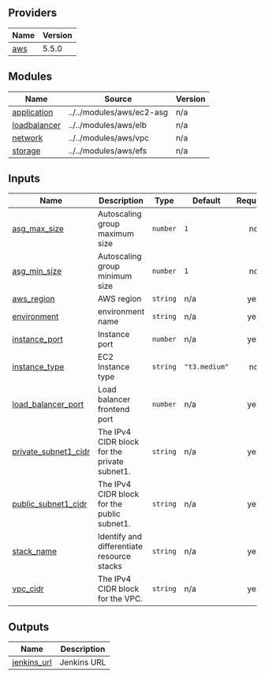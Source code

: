 <!-- BEGIN_TF_DOCS -->
## Providers

| Name | Version |
|------|---------|
| <a name="provider_aws"></a> [aws](#provider\_aws) | 5.5.0 |

## Modules

| Name | Source | Version |
|------|--------|---------|
| <a name="module_application"></a> [application](#module\_application) | ../../modules/aws/ec2-asg | n/a |
| <a name="module_loadbalancer"></a> [loadbalancer](#module\_loadbalancer) | ../../modules/aws/elb | n/a |
| <a name="module_network"></a> [network](#module\_network) | ../../modules/aws/vpc | n/a |
| <a name="module_storage"></a> [storage](#module\_storage) | ../../modules/aws/efs | n/a |

## Inputs

| Name | Description | Type | Default | Required |
|------|-------------|------|---------|:--------:|
| <a name="input_asg_max_size"></a> [asg\_max\_size](#input\_asg\_max\_size) | Autoscaling group maximum size | `number` | `1` | no |
| <a name="input_asg_min_size"></a> [asg\_min\_size](#input\_asg\_min\_size) | Autoscaling group minimum size | `number` | `1` | no |
| <a name="input_aws_region"></a> [aws\_region](#input\_aws\_region) | AWS region | `string` | n/a | yes |
| <a name="input_environment"></a> [environment](#input\_environment) | environment name | `string` | n/a | yes |
| <a name="input_instance_port"></a> [instance\_port](#input\_instance\_port) | Instance port | `number` | n/a | yes |
| <a name="input_instance_type"></a> [instance\_type](#input\_instance\_type) | EC2 Instance type | `string` | `"t3.medium"` | no |
| <a name="input_load_balancer_port"></a> [load\_balancer\_port](#input\_load\_balancer\_port) | Load balancer frontend port | `number` | n/a | yes |
| <a name="input_private_subnet1_cidr"></a> [private\_subnet1\_cidr](#input\_private\_subnet1\_cidr) | The IPv4 CIDR block for the private subnet1. | `string` | n/a | yes |
| <a name="input_public_subnet1_cidr"></a> [public\_subnet1\_cidr](#input\_public\_subnet1\_cidr) | The IPv4 CIDR block for the public subnet1. | `string` | n/a | yes |
| <a name="input_stack_name"></a> [stack\_name](#input\_stack\_name) | Identify and differentiate resource stacks | `string` | n/a | yes |
| <a name="input_vpc_cidr"></a> [vpc\_cidr](#input\_vpc\_cidr) | The IPv4 CIDR block for the VPC. | `string` | n/a | yes |

## Outputs

| Name | Description |
|------|-------------|
| <a name="output_jenkins_url"></a> [jenkins\_url](#output\_jenkins\_url) | Jenkins URL |
<!-- END_TF_DOCS -->